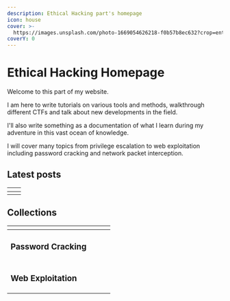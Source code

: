 ```yaml
---
description: Ethical Hacking part's homepage
icon: house
cover: >-
  https://images.unsplash.com/photo-1669054626218-f0b57b8ec632?crop=entropy&cs=srgb&fm=jpg&ixid=M3wxOTcwMjR8MHwxfHNlYXJjaHwxfHxFdGhpY2FsJTIwSGFja2luZ3xlbnwwfHx8fDE3MzcyODA5NTF8MA&ixlib=rb-4.0.3&q=85
coverY: 0
---
```


# Ethical Hacking Homepage

Welcome to this part of my website.&#x20;

I am here to write tutorials on various tools and methods, walkthrough different CTFs and talk about new developments in the field.

I'll also write something as a documentation of what I learn during my adventure in this vast ocean of knowledge.

I will cover many topics from privilege escalation to web exploitation including password cracking and network packet interception.

## Latest posts

<table data-view="cards"><thead><tr><th></th><th data-type="content-ref"></th></tr></thead><tbody><tr><td></td><td></td></tr></tbody></table>

## Collections

<table data-view="cards"><thead><tr><th></th><th data-type="content-ref"></th><th data-type="content-ref"></th><th data-type="content-ref"></th></tr></thead><tbody><tr><td><h3>Password Cracking</h3></td><td></td><td></td><td></td></tr><tr><td><h3>Web Exploitation</h3></td><td></td><td></td><td></td></tr></tbody></table>
